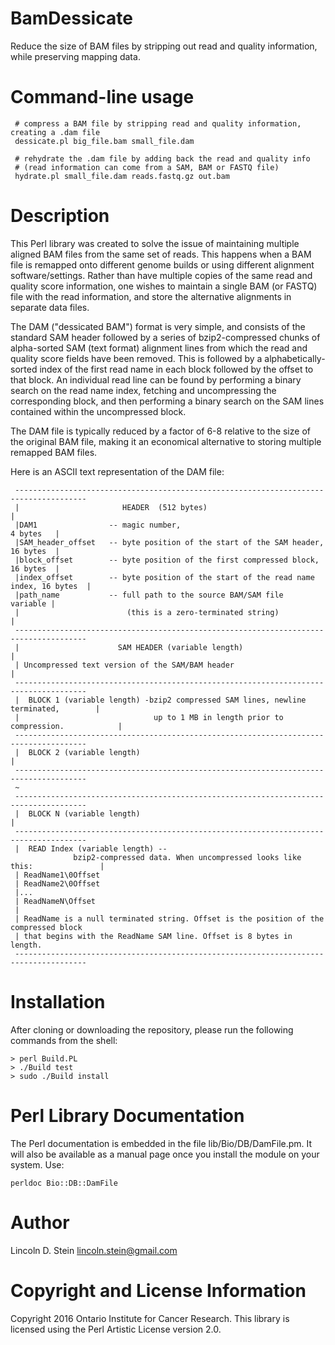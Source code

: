 # BamDessicate
Reduce the size of BAM files by stripping out read and quality information, while preserving mapping data.

# Command-line usage

```shell 
 # compress a BAM file by stripping read and quality information, creating a .dam file
 dessicate.pl big_file.bam small_file.dam

 # rehydrate the .dam file by adding back the read and quality info
 # (read information can come from a SAM, BAM or FASTQ file)
 hydrate.pl small_file.dam reads.fastq.gz out.bam
```

# Description
This Perl library was created to solve the issue of maintaining
multiple aligned BAM files from the same set of reads. This happens
when a BAM file is remapped onto different genome builds or using
different alignment software/settings. Rather than have multiple
copies of the same read and quality score information, one wishes to
maintain a single BAM (or FASTQ) file with the read information, and
store the alternative alignments in separate data files.

The DAM ("dessicated BAM") format is very simple, and consists of the
standard SAM header followed by a series of bzip2-compressed chunks of
alpha-sorted SAM (text format) alignment lines from which the read and
quality score fields have been removed. This is followed by a
alphabetically-sorted index of the first read name in each block
followed by the offset to that block. An individual read line can be
found by performing a binary search on the read name index, fetching
and uncompressing the corresponding block, and then performing a
binary search on the SAM lines contained within the uncompressed
block.

The DAM file is typically reduced by a factor of 6-8 relative to the
size of the original BAM file, making it an economical alternative to
storing multiple remapped BAM files.

Here is an ASCII text representation of the DAM file:

```
 --------------------------------------------------------------------------------------
 |                       HEADER  (512 bytes)                                          |
 |DAM1                -- magic number,                                      4 bytes   |
 |SAM_header_offset   -- byte position of the start of the SAM header,      16 bytes  |
 |block_offset        -- byte position of the first compressed block,       16 bytes  |
 |index_offset        -- byte position of the start of the read name index, 16 bytes  |
 |path_name           -- full path to the source BAM/SAM file                variable |
 |                        (this is a zero-terminated string)                          |
 --------------------------------------------------------------------------------------
 |                      SAM HEADER (variable length)                                  |
 | Uncompressed text version of the SAM/BAM header                                    |
 --------------------------------------------------------------------------------------
 |  BLOCK 1 (variable length) -bzip2 compressed SAM lines, newline terminated,        |
 |                              up to 1 MB in length prior to compression.            |
 --------------------------------------------------------------------------------------
 |  BLOCK 2 (variable length)                                                         |
 --------------------------------------------------------------------------------------
 ~
 --------------------------------------------------------------------------------------
 |  BLOCK N (variable length)                                                         |
 --------------------------------------------------------------------------------------
 |  READ Index (variable length) -- 
              bzip2-compressed data. When uncompressed looks like this:               |  
 | ReadName1\0Offset
 | ReadName2\0Offset
 |...
 | ReadNameN\Offset
 |
 | ReadName is a null terminated string. Offset is the position of the compressed block
 | that begins with the ReadName SAM line. Offset is 8 bytes in length.
 --------------------------------------------------------------------------------------
```

# Installation

After cloning or downloading the repository, please run the following
commands from the shell:

```shell
> perl Build.PL
> ./Build test
> sudo ./Build install
```

# Perl Library Documentation

The Perl documentation is embedded in the file
lib/Bio/DB/DamFile.pm. It will also be available as a manual page once
you install the module on your system. Use:

```shell
perldoc Bio::DB::DamFile
```

# Author

Lincoln D. Stein <lincoln.stein@gmail.com>

# Copyright and License Information

Copyright 2016 Ontario Institute for Cancer Research. This library is
licensed using the Perl Artistic License version 2.0.